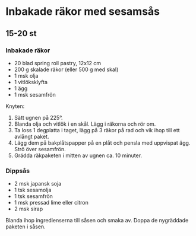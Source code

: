 Inbakade räkor med sesamsås
===========================

15-20 st
--------

### Inbakade räkor

-	20 blad spring roll pastry, 12x12 cm
-	200 g skalade räkor (eller 500 g med skal)
-	1 msk olja
-	1 vitlöksklyfta
-	1 ägg
-	1 msk sesamfrön

Knyten:

1.	Sätt ugnen på 225°.
2.	Blanda olja och vitlök i en skål. Lägg i räkorna och rör om.
3.	Ta loss 1 degplatta i taget, lägg på 3 räkor på rad och vik ihop till ett avlångt paket.
4.	Lägg dem på bakplåtspapper på en plåt och pensla med uppvispat ägg. Strö över sesamfrön.
5.	Grädda räkpaketen i mitten av ugnen ca. 10 minuter.

### Dippsås

-	2 msk japansk soja
-	1 tsk sesamolja
-	1 tsk sesamfrön
-	1 msk pressad lime eller citron
-	2 msk sirap

Blanda ihop ingredienserna till såsen och smaka av. Doppa de nygräddade paketen i såsen.
